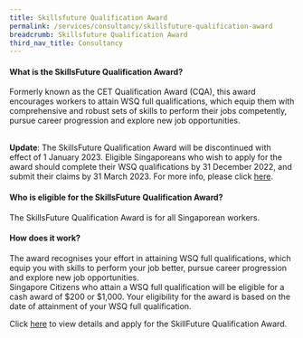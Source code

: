 ```yaml
---
title: Skillsfuture Qualification Award
permalink: /services/consultancy/skillsfuture-qualification-award
breadcrumb: Skillsfuture Qualification Award
third_nav_title: Consultancy
---
```

<h4>What is the SkillsFuture Qualification Award?</h4>
<p>Formerly known as the CET Qualification Award (CQA), this award encourages workers to attain WSQ full qualifications, which equip them with comprehensive 
and robust sets of skills to perform their jobs competently, pursue career progression and explore new job opportunities.

<br><b>Update</b>: The SkillsFuture Qualification Award will be discontinued with effect of 1 January 2023. Eligible Singaporeans who wish to apply for the award should complete their WSQ qualifications by 31 December 2022, and submit their claims by 31 March 2023.  For more info, please click <a href=" https://programmes.myskillsfuture.gov.sg/QualificationAward/ProgrammeDetails.aspx">here</a>.
</p>

<h4>Who is eligible for the SkillsFuture Qualification Award?</h4>
<p>The SkillsFuture Qualification Award is for all Singaporean workers.</p>

<h4>How does it work?</h4>
<p>The award recognises your effort in attaining WSQ full qualifications, which equip you with skills to perform your job better, pursue career progression and 
explore new job opportunities.<br>Singapore Citizens who attain a WSQ full qualification will be eligible for a cash award of $200 or $1,000.
Your eligibility for the award is based on the date of attainment of your WSQ full qualification.</p>

<p>Click <a href="https://programmes.myskillsfuture.sg/QualificationAward/ProgrammeDetails.aspx">here</a> to view details and apply for the SkillFuture Qualification Award.</p>